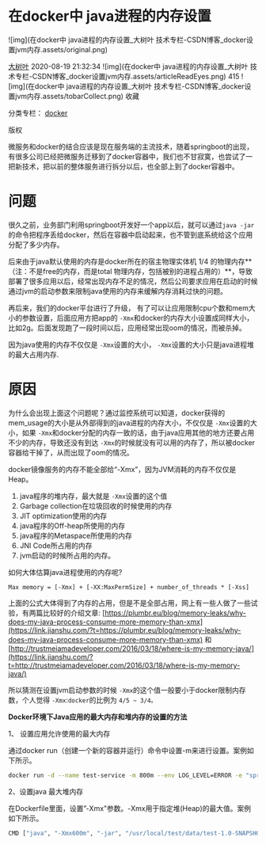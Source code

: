 # 在docker中 java进程的内存设置

![img](在docker中 java进程的内存设置_大树叶 技术专栏-CSDN博客_docker设置jvm内存.assets/original.png)

[大树叶](https://blog.csdn.net/bigtree_3721) 2020-08-19 21:32:34 ![img](在docker中 java进程的内存设置_大树叶 技术专栏-CSDN博客_docker设置jvm内存.assets/articleReadEyes.png) 415 ![img](在docker中 java进程的内存设置_大树叶 技术专栏-CSDN博客_docker设置jvm内存.assets/tobarCollect.png) 收藏

分类专栏： [docker](https://blog.csdn.net/bigtree_3721/category_9312961.html)

版权

微服务和docker的结合应该是现在服务端的主流技术，随着springboot的出现，有很多公司已经把微服务迁移到了docker容器中，我们也不甘寂寞，也尝试了一把新技术，把以前的整体服务进行拆分以后，也全部上到了docker容器中。

# 问题

很久之前，业务部门利用springboot开发好一个app以后，就可以通过`java -jar` 的命令把程序丢给docker，然后在容器中启动起来，也不管到底系统给这个应用分配了多少内存。

后来由于java默认使用的内存是docker所在的宿主物理实体机 1/4 的物理内存**（注：不是free的内存，而是total 物理内存，包括被别的进程占用的）**，导致部署了很多应用以后，经常出现内存不足的情况，然后公司要求应用在启动的时候通过jvm的启动参数来限制java使用的内存来缓解内存消耗过快的问题。

再后来，我们的docker平台进行了升级， 有了可以让应用限制cpu个数和mem大小的参数设置，后面应用方把app的 `-Xmx`和docker的内存大小设置成同样大小， 比如2g。后面发现跑了一段时间以后，应用经常出现oom的情况，而被杀掉。

因为java使用的内存不仅仅是 `-Xmx`设置的大小， `-Xmx`设置的大小只是java进程堆的最大占用内存.

# 原因

为什么会出现上面这个问题呢？通过监控系统可以知道，docker获得的mem_usage的大小是从外部得到的java进程的内存大小，不仅仅是 `-Xmx`设置的大小，如果 `-Xmx`和docker分配的内存一致的话，由于java应用其他的地方还要占用不少的内存，导致还没有到达 `-Xmx`的时候就没有可以用的内存了，所以被docker容器给干掉了，从而出现了oom的情况。

docker镜像服务的内存不能全部给“-Xmx”，因为JVM消耗的内存不仅仅是Heap。

1. java程序的堆内存，最大就是 `-Xmx`设置的这个值
2. Garbage collection在垃圾回收的时候使用的内存
3. JIT optimization使用的内存
4. java程序的Off-heap所使用的内存
5. java程序的Metaspace所使用的内存
6. JNI Code所占用的内存
7. jvm启动的时候所占用的内存。

如何大体估算java进程使用的内存呢?

```
Max memory = [-Xmx] + [-XX:MaxPermSize] + number_of_threads * [-Xss]
```

上面的公式大体得到了内存的占用，但是不是全部占用，网上有一些人做了一些试验，有两篇比较好的介绍文章:
[https://plumbr.eu/blog/memory-leaks/why-does-my-java-process-consume-more-memory-than-xmx](https://link.jianshu.com/?t=https://plumbr.eu/blog/memory-leaks/why-does-my-java-process-consume-more-memory-than-xmx)
和
[http://trustmeiamadeveloper.com/2016/03/18/where-is-my-memory-java/](https://link.jianshu.com/?t=http://trustmeiamadeveloper.com/2016/03/18/where-is-my-memory-java/)

所以猜测在设置jvm启动参数的时候 `-Xmx`的这个值一般要小于docker限制内存数，个人觉得 `-Xmx`:`docker`的比例为 `4/5 ~ 3/4。`

**Docker环境下Java应用的最大内存和堆内存的设置的方法**

1、 设置应用允许使用的最大内存

通过docker run（创建一个新的容器并运行）命令中设置-m来进行设置。案例如下所示。

```bash
docker run -d --name test-service -m 800m --env LOG_LEVEL=ERROR -e "spring.profiles.active=dev" -p 8090:8090 test-service
```


2、设置java 最大堆内存

在Dockerfile里面，设置”-Xmx”参数。-Xmx用于指定堆(Heap)的最大值。案例如下所示。

```bash
CMD ["java", "-Xmx600m", "-jar", "/usr/local/test/data/test-1.0-SNAPSHOT.jar"]
```